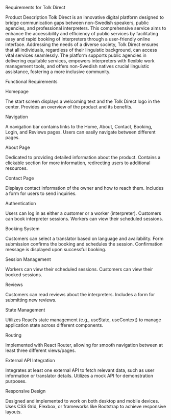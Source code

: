 Requirements for Tolk Direct

Product Description
Tolk Direct is an innovative digital platform designed to bridge communication gaps between non-Swedish speakers, public agencies, and professional interpreters. This comprehensive service aims to enhance the accessibility and efficiency of public services by facilitating easy and rapid booking of interpreters through a user-friendly online interface. Addressing the needs of a diverse society, Tolk Direct ensures that all individuals, regardless of their linguistic background, can access vital services seamlessly. The platform supports public agencies in delivering equitable services, empowers interpreters with flexible work management tools, and offers non-Swedish natives crucial linguistic assistance, fostering a more inclusive community.

Functional Requirements

Homepage

The start screen displays a welcoming text and the Tolk Direct logo in the center.
Provides an overview of the product and its benefits.

Navigation

A navigation bar contains links to the Home, About, Contact, Booking, Login, and Reviews pages.
Users can easily navigate between different pages.

About Page

Dedicated to providing detailed information about the product.
Contains a clickable section for more information, redirecting users to additional resources.

Contact Page

Displays contact information of the owner and how to reach them.
Includes a form for users to send inquiries.

Authentication

Users can log in as either a customer or a worker (interpreter).
Customers can book interpreter sessions.
Workers can view their scheduled sessions.

Booking System

Customers can select a translator based on language and availability.
Form submission confirms the booking and schedules the session.
Confirmation message is displayed upon successful booking.

Session Management

Workers can view their scheduled sessions.
Customers can view their booked sessions.

Reviews

Customers can read reviews about the interpreters.
Includes a form for submitting new reviews.

State Management

Utilizes React’s state management (e.g., useState, useContext) to manage application state across different components.

Routing

Implemented with React Router, allowing for smooth navigation between at least three different views/pages.

External API Integration

Integrates at least one external API to fetch relevant data, such as user information or translator details.
Utilizes a mock API for demonstration purposes.

Responsive Design

Designed and implemented to work on both desktop and mobile devices.
Uses CSS Grid, Flexbox, or frameworks like Bootstrap to achieve responsive layouts.
